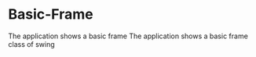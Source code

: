 # Basic-Frame
The application shows a basic frame 
The application shows a basic frame class of swing 
